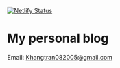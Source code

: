 [![Netlify Status](https://api.netlify.com/api/v1/badges/b81fdaa0-2697-499f-992a-8fa3169ad4d0/deploy-status)](https://app.netlify.com/sites/wizardly-kepler-a8e2cc/deploys)
# My personal blog
Email: Khangtran082005@gmail.com


